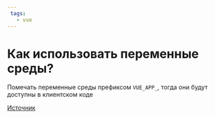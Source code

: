 ```yaml
---
 tags:
   - vue
---
```


# Как использовать переменные среды?

Помечать переменные среды префиксом `VUE_APP_`, тогда они будут доступны в клиентском коде

[Источник](https://cli.vuejs.org/guide/mode-and-env.html)